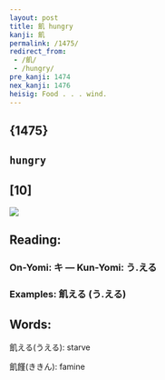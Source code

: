 ```yaml
---
layout: post
title: 飢 hungry
kanji: 飢
permalink: /1475/
redirect_from:
 - /飢/
 - /hungry/
pre_kanji: 1474
nex_kanji: 1476
heisig: Food . . . wind.
---
```


## {1475}

## `hungry`

## [10]

<div class="stroke"><img src="E9A3A2.png" /></div>

## Reading:

### On-Yomi: キ &mdash; Kun-Yomi: う.える

### Examples: 飢える (う.える)

## Words:

飢える(うえる): starve

飢饉(ききん): famine
